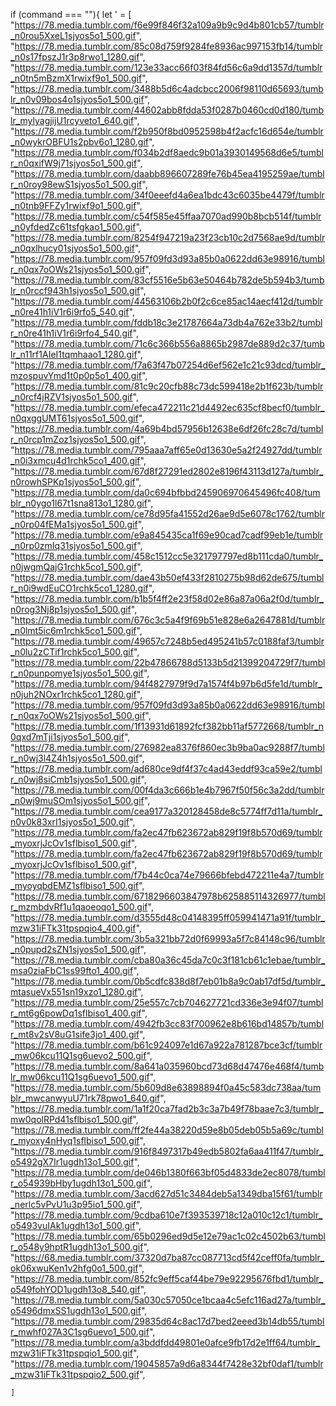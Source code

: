 if (command === ""){
    let ' = [
      "https://78.media.tumblr.com/f6e99f846f32a109a9b9c9d4b801cb57/tumblr_n0rou5XxeL1sjyos5o1_500.gif",
      "https://78.media.tumblr.com/85c08d759f9284fe8936ac997153fb14/tumblr_n0s17fpszJ1r3p8rwo1_1280.gif",
      "https://78.media.tumblr.com/123e33acc66f03f84fd56c6a9dd1357d/tumblr_n0tn5mBzmX1rwixf9o1_500.gif",
      "https://78.media.tumblr.com/3488b5d6c4adcbcc2006f98110d65693/tumblr_n0v09bos4o1sjyos5o1_500.gif",
      "https://78.media.tumblr.com/44602abb8fdda53f0287b0460cd0d180/tumblr_mylyagjijU1rcyveto1_640.gif",
      "https://78.media.tumblr.com/f2b950f8bd0952598b4f2acfc16d654e/tumblr_n0wykrOBFU1s2pbv6o1_1280.gif",
      "https://78.media.tumblr.com/f034b2df8aedc9b01a3930149568d6e5/tumblr_n0qxifW9j71sjyos5o1_500.gif",
      "https://78.media.tumblr.com/daabb896607289fe76b45ea4195259ae/tumblr_n0roy98ewS1sjyos5o1_500.gif",
      "https://78.media.tumblr.com/34f0eeefd4a6ea1bdc43c6035be4479f/tumblr_n0tnb9FFZy1rwixf9o1_500.gif",
      "https://78.media.tumblr.com/c54f585e45ffaa7070ad990b8bcb514f/tumblr_n0yfdedZc61tsfgkao1_500.gif",
      "https://78.media.tumblr.com/8254f947219a23f23cb10c2d7568ae9d/tumblr_n0qxlhucy01sjyos5o1_500.gif",
      "https://78.media.tumblr.com/957f09fd3d93a85b0a0622dd63e98916/tumblr_n0qx7oOWs21sjyos5o1_500.gif",
      "https://78.media.tumblr.com/83cf5516e5b63e50464b782de5b594b3/tumblr_n0rccf943h1sjyos5o1_500.gif",
      "https://78.media.tumblr.com/44563106b2b0f2c6ce85ac14aecf412d/tumblr_n0re41h1iV1r6i9rfo5_540.gif",
      "https://78.media.tumblr.com/fddb18c3e21787664a73db4a762e33b2/tumblr_n0re41h1iV1r6i9rfo4_540.gif",
      "https://78.media.tumblr.com/71c6c366b556a8865b2987de889d2c37/tumblr_n11rf1AIeI1tqmhaao1_1280.gif",
      "https://78.media.tumblr.com/f7a63f47b07254d6ef562e1c21c93dcd/tumblr_mzospuvYmd1t0p0p5o1_400.gif",
      "https://78.media.tumblr.com/81c9c20cfb88c73dc599418e2b1f623b/tumblr_n0rcf4jRZV1sjyos5o1_500.gif",
      "https://78.media.tumblr.com/efeca472211c21d4492ec635cf8becf0/tumblr_n0qxggUMT61sjyos5o1_500.gif",
      "https://78.media.tumblr.com/4a69b4bd57956b12638e6df26fc28c7d/tumblr_n0rcp1mZoz1sjyos5o1_500.gif",
      "https://78.media.tumblr.com/795aaa7aff65e0d13630e5a2f24927dd/tumblr_n0i3xmcu4d1rchk5co1_400.gif",
      "https://78.media.tumblr.com/67d8f27291ed2802e8196f43113d127a/tumblr_n0rowhSPKp1sjyos5o1_500.gif",
      "https://78.media.tumblr.com/da0c694bfbbd245906970645496fc408/tumblr_n0ygo1l67t1sna813o1_1280.gif",
      "https://78.media.tumblr.com/ce78d95fa41552d26ae9d5e6078c1762/tumblr_n0rp04fEMa1sjyos5o1_500.gif",
      "https://78.media.tumblr.com/e9a845435ca1f69e90cad7cadf99eb1e/tumblr_n0rp0zmIq31sjyos5o1_500.gif",
      "https://78.media.tumblr.com/458c1512cc5e321797797ed8b111cda0/tumblr_n0jwgmQajG1rchk5co1_500.gif",
      "https://78.media.tumblr.com/dae43b50ef433f2810275b98d62de675/tumblr_n0i9wdEuCO1rchk5co1_1280.gif",
      "https://78.media.tumblr.com/b1b5f4ff2e23f58d02e86a87a06a2f0d/tumblr_n0rog3Nj8p1sjyos5o1_500.gif",
      "https://78.media.tumblr.com/676c3c5a4f9f69b51e828e6a2647881d/tumblr_n0lmt5ic6m1rchk5co1_500.gif",
      "https://78.media.tumblr.com/49657c7248b5ed495241b57c0188faf3/tumblr_n0lu2zCTif1rchk5co1_500.gif",
      "https://78.media.tumblr.com/22b47866788d5133b5d21399204729f7/tumblr_n0punpomye1sjyos5o1_500.gif",
      "https://78.media.tumblr.com/94f4827979f9d7a1574f4b97b6d5fe1d/tumblr_n0juh2NOxr1rchk5co1_1280.gif",
      "https://78.media.tumblr.com/957f09fd3d93a85b0a0622dd63e98916/tumblr_n0qx7oOWs21sjyos5o1_500.gif",
      "https://78.media.tumblr.com/1f13931d61892fcf382bb11af5772668/tumblr_n0qxd7mTji1sjyos5o1_500.gif",
      "https://78.media.tumblr.com/276982ea8376f860ec3b9ba0ac9288f7/tumblr_n0wj3l4Z4h1sjyos5o1_500.gif",
      "https://78.media.tumblr.com/ad680ce9df4f37c4ad43eddf93ca59e2/tumblr_n0wj8siCmb1sjyos5o1_500.gif",
      "https://78.media.tumblr.com/00f4da3c666b1e4b7967f50f56c3a2dd/tumblr_n0wj9muSOm1sjyos5o1_500.gif",
      "https://78.media.tumblr.com/cea9177a320128458de8c5774ff7d11a/tumblr_n0v0k83xrI1sjyos5o1_500.gif",
      "https://78.media.tumblr.com/fa2ec47fb623672ab829f19f8b570d69/tumblr_myoxrjJcOv1sflbiso1_500.gif",
      "https://78.media.tumblr.com/fa2ec47fb623672ab829f19f8b570d69/tumblr_myoxrjJcOv1sflbiso1_500.gif",
      "https://78.media.tumblr.com/f7b44c0ca74e79666bfebd472211e4a7/tumblr_myoyqbdEMZ1sflbiso1_500.gif",
      "https://78.media.tumblr.com/6718296603847978b625885114326977/tumblr_mzmbdvRf1u1qaoeoqo1_500.gif",
      "https://78.media.tumblr.com/d3555d48c04148395ff059941471a91f/tumblr_mzw31iFTk31tpspqio4_400.gif",
      "https://78.media.tumblr.com/3b5a321bb72d0f69993a5f7c84148c96/tumblr_n0pupd2sZN1sjyos5o1_500.gif",
      "https://78.media.tumblr.com/cba80a36c45da7c0c3f181cb61c1ebae/tumblr_msa0ziaFbC1ss99fto1_400.gif",
      "https://78.media.tumblr.com/0b5cdfc838d8f7eb01b8a9c0ab17df5d/tumblr_mtasueVx551sn19xzo1_1280.gif",
      "https://78.media.tumblr.com/25e557c7cb704627721cd336e3e94f07/tumblr_mt6g6powDq1sflbiso1_400.gif",
      "https://78.media.tumblr.com/4942fb3cc83f700962e8b616bd14857b/tumblr_mt8v2sV8uG1sife3jo1_400.gif",
      "https://78.media.tumblr.com/b61c924097e1d67a922a781287bce3cf/tumblr_mw06kcu11Q1sg6uevo2_500.gif",
      "https://78.media.tumblr.com/8a641a035960bcd73d68d47476e468f4/tumblr_mw06kcu11Q1sg6uevo1_500.gif",
      "https://78.media.tumblr.com/5b609d8e63898894f0a45c583dc738aa/tumblr_mwcanwyuU71rk78pwo1_640.gif",
      "https://78.media.tumblr.com/1a1f20ca7fad2b3c3a7b49f78baae7c3/tumblr_mw0qolRPd41sflbiso1_500.gif",
      "https://78.media.tumblr.com/ff2fe44a38220d59e8b05deb05b5a69c/tumblr_myoxy4nHyq1sflbiso1_500.gif",
      "https://78.media.tumblr.com/916f8497317b49edb5802fa6aa411f47/tumblr_o5492gX7Ir1ugdh13o1_500.gif",
      "https://78.media.tumblr.com/de046b1380f663bf05d4833de2ec8078/tumblr_o54939bHby1ugdh13o1_500.gif",
      "https://78.media.tumblr.com/3acd627d51c3484deb5a1349dba15f61/tumblr_nerlc5vPvU1u3p95io1_500.gif",
      "https://78.media.tumblr.com/9cdba610e7f393539718c12a010c12c1/tumblr_o5493vuIAk1ugdh13o1_500.gif",
      "https://78.media.tumblr.com/65b0296ed9d5e12e79ac1c02c4502b63/tumblr_o548y9hptR1ugdh13o1_500.gif",
      "https://68.media.tumblr.com/37320d7ba87cc087713cd5f42ceff0fa/tumblr_ok06xwuKen1v2hfg0o1_500.gif",
      "https://78.media.tumblr.com/852fc9eff5caf44be79e92295676fbd1/tumblr_o549fohYOD1ugdh13o8_540.gif",
      "https://78.media.tumblr.com/5a030c57050ce1bcaa4c5efc116ad27a/tumblr_o5496dmxSS1ugdh13o1_500.gif",
      "https://78.media.tumblr.com/29835d64c8ac17d7bed2eeed3b14db55/tumblr_mwhf027A3C1sg6uevo1_500.gif",
      "https://78.media.tumblr.com/a3bddfdd49801e0afce9fb17d2e1ff64/tumblr_mzw31iFTk31tpspqio1_500.gif",
      "https://78.media.tumblr.com/19045857a9d6a8344f7428e32bf0daf1/tumblr_mzw31iFTk31tpspqio2_500.gif",
      
    ]
